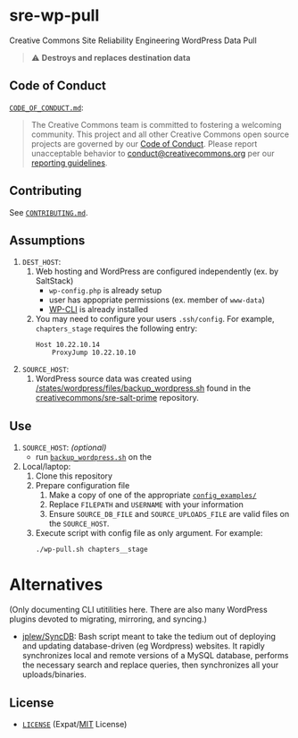 # sre-wp-pull

Creative Commons Site Reliability Engineering WordPress Data Pull

> :warning: **Destroys and replaces destination data**


## Code of Conduct

[`CODE_OF_CONDUCT.md`](CODE_OF_CONDUCT.md):
> The Creative Commons team is committed to fostering a welcoming community.
> This project and all other Creative Commons open source projects are governed
> by our [Code of Conduct][code_of_conduct]. Please report unacceptable
> behavior to [conduct@creativecommons.org](mailto:conduct@creativecommons.org)
> per our [reporting guidelines][reporting_guide].

[code_of_conduct]:https://opensource.creativecommons.org/community/code-of-conduct/
[reporting_guide]:https://opensource.creativecommons.org/community/code-of-conduct/enforcement/


## Contributing

See [`CONTRIBUTING.md`](CONTRIBUTING.md).


## Assumptions

1. `DEST_HOST`:
   1. Web hosting and WordPress are configured independently (ex. by
      SaltStack)
      - `wp-config.php` is already setup
      - user has appopriate permissions (ex. member of `www-data`)
      - [WP-CLI][wp-cli] is already installed
   2. You may need to configure your users `.ssh/config`. For example,
      `chapters_stage` requires the following entry:
        ```
        Host 10.22.10.14
            ProxyJump 10.22.10.10
        ```
2. `SOURCE_HOST`:
   1. WordPress source data was created using
      [/states/wordpress/files/backup_wordpress.sh][backup] found in the
      [creativecommons/sre-salt-prime][salt-prime] repository.

[wp-cli]: https://wp-cli.org/
[salt-prime]: https://github.com/creativecommons/sre-salt-prime
[backup]: https://github.com/creativecommons/sre-salt-prime/blob/master/states/wordpress/files/backup_wordpress.sh


## Use

1. `SOURCE_HOST`: *(optional)*
   - run [`backup_wordpress.sh`][backup] on the
2. Local/laptop:
   1. Clone this repository
   2. Prepare configuration file
      1. Make a copy of one of the appropriate
         [`config_examples/`](config_examples/)
      2. Replace `FILEPATH` and `USERNAME` with your information
      3. Ensure `SOURCE_DB_FILE` and `SOURCE_UPLOADS_FILE` are valid files on
         the `SOURCE_HOST`.
   3. Execute script with config file as only argument. For example:
        ```shell
        ./wp-pull.sh chapters__stage
        ```


# Alternatives

(Only documenting CLI utitilities here. There are also many WordPress plugins
devoted to migrating, mirroring, and syncing.)

- [jplew/SyncDB][syncdb]: Bash script meant to take the tedium out of deploying
  and updating database-driven (eg Wordpress) websites. It rapidly synchronizes
  local and remote versions of a MySQL database, performs the necessary search
  and replace queries, then synchronizes all your uploads/binaries.

[syncdb]: https://github.com/jplew/SyncDB


## License

- [`LICENSE`](LICENSE) (Expat/[MIT][mit] License)

[mit]: http://www.opensource.org/licenses/MIT "The MIT License | Open Source Initiative"
